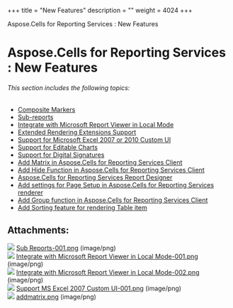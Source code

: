 +++
title = "New Features" 
description = "" 
weight = 4024 
+++

Aspose.Cells for Reporting Services : New Features  

# Aspose.Cells for Reporting Services : New Features


###### This section includes the following topics:  

*   [Composite Markers](https://docs2.aspose.com/cells/reportingservices/newfeatures/composite+markers)
*   [Sub-reports](https://docs2.aspose.com/cells/reportingservices/newfeatures/sub-reports)
*   [Integrate with Microsoft Report Viewer in Local Mode](https://docs2.aspose.com/cells/reportingservices/newfeatures/integrate+with+microsoft+report+viewer+in+local+mode)
*   [Extended Rendering Extensions Support](https://docs2.aspose.com/cells/reportingservices/newfeatures/extended+rendering+extensions+support)
*   [Support for Microsoft Excel 2007 or 2010 Custom UI](https://docs2.aspose.com/cells/reportingservices/newfeatures/support+for+microsoft+excel+2007+or+2010+custom+ui)
*   [Support for Editable Charts](https://docs2.aspose.com/cells/reportingservices/newfeatures/supportforeditablecharts/)
*   [Support for Digital Signatures](https://docs2.aspose.com/cells/reportingservices/newfeatures/support+for+digital+signatures)
*   [Add Matrix in Aspose.Cells for Reporting Services Client](https://docs2.aspose.com/cells/reportingservices/newfeatures/add+matrix+in+aspose.cells+for+reporting+services+client)
*   [Add Hide Function in Aspose.Cells for Reporting Services Client](https://docs2.aspose.com/cells/reportingservices/newfeatures/addhidefunctioninasposecellsforreportingservicesclient/)
*   [Aspose.Cells for Reporting Services Report Designer](https://docs2.aspose.com/cells/reportingservices/newfeatures/asposecellsforreportingservicesreportdesigner/)
*   [Add settings for Page Setup in Aspose.Cells for Reporting Services renderer](https://docs2.aspose.com/cells/reportingservices/newfeatures/add+settings+for+page+setup+in+aspose.cells+for+reporting+services+renderer)
*   [Add Group function in Aspose.Cells for Reporting Services Client](https://docs2.aspose.com/cells/reportingservices/newfeatures/add+group+function+in+aspose.cells+for+reporting+services+client)
*   [Add Sorting feature for rendering Table item](https://docs2.aspose.com/cells/reportingservices/newfeatures/add+sorting+feature+for+rendering+table+item)

## Attachments:

![](https://docs2.aspose.com/cells/reportingservices/images/icons/bullet_blue.gif) [Sub Reports-001.png](https://docs2.aspose.com/cells/reportingservices/attachments/6094924/6193433.png) (image/png)  
![](https://docs2.aspose.com/cells/reportingservices/images/icons/bullet_blue.gif) [Integrate with Microsoft Report Viewer in Local Mode-001.png](https://docs2.aspose.com/cells/reportingservices/attachments/6094924/6193420.png) (image/png)  
![](https://docs2.aspose.com/cells/reportingservices/images/icons/bullet_blue.gif) [Integrate with Microsoft Report Viewer in Local Mode-002.png](https://docs2.aspose.com/cells/reportingservices/attachments/6094924/6193421.png) (image/png)  
![](https://docs2.aspose.com/cells/reportingservices/images/icons/bullet_blue.gif) [Support MS Excel 2007 Custom UI-001.png](https://docs2.aspose.com/cells/reportingservices/attachments/6094924/6193423.png) (image/png)  
![](https://docs2.aspose.com/cells/reportingservices/images/icons/bullet_blue.gif) [addmatrix.png](https://docs2.aspose.com/cells/reportingservices/attachments/6094924/6193416.png) (image/png)  

